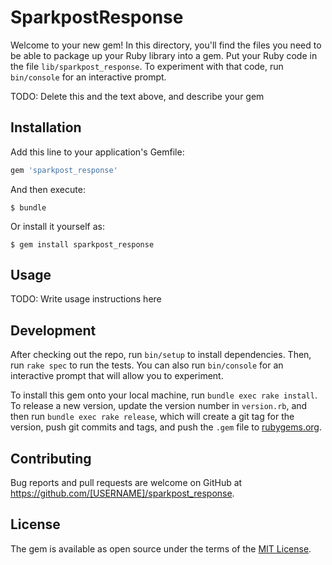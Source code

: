# SparkpostResponse

Welcome to your new gem! In this directory, you'll find the files you need to be able to package up your Ruby library into a gem. Put your Ruby code in the file `lib/sparkpost_response`. To experiment with that code, run `bin/console` for an interactive prompt.

TODO: Delete this and the text above, and describe your gem

## Installation

Add this line to your application's Gemfile:

```ruby
gem 'sparkpost_response'
```

And then execute:

    $ bundle

Or install it yourself as:

    $ gem install sparkpost_response

## Usage

TODO: Write usage instructions here

## Development

After checking out the repo, run `bin/setup` to install dependencies. Then, run `rake spec` to run the tests. You can also run `bin/console` for an interactive prompt that will allow you to experiment.

To install this gem onto your local machine, run `bundle exec rake install`. To release a new version, update the version number in `version.rb`, and then run `bundle exec rake release`, which will create a git tag for the version, push git commits and tags, and push the `.gem` file to [rubygems.org](https://rubygems.org).

## Contributing

Bug reports and pull requests are welcome on GitHub at https://github.com/[USERNAME]/sparkpost_response.


## License

The gem is available as open source under the terms of the [MIT License](http://opensource.org/licenses/MIT).

